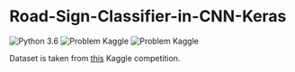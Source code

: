 # Road-Sign-Classifier-in-CNN-Keras
![Python 3.6](https://img.shields.io/badge/Python-3.6-brightgreen.svg)    ![Problem Kaggle](https://img.shields.io/badge/Problem-Vision-blue.svg)     ![Problem Kaggle](https://img.shields.io/badge/Data-Kaggle-orange.svg)

Dataset is taken from [this](https://www.kaggle.com/meowmeowmeowmeowmeow/gtsrb-german-traffic-sign) Kaggle competition.
